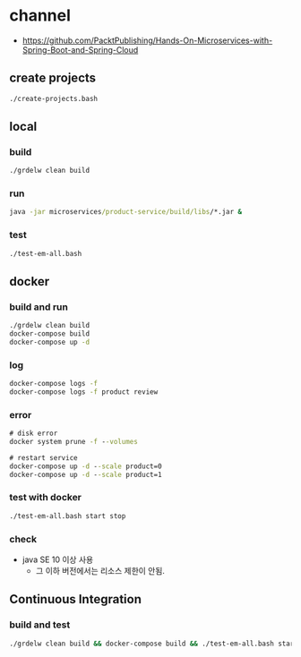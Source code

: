 # channel

- https://github.com/PacktPublishing/Hands-On-Microservices-with-Spring-Boot-and-Spring-Cloud

## create projects
```cmd
./create-projects.bash
```

## local

### build
```cmd
./grdelw clean build
```

### run
```cmd
java -jar microservices/product-service/build/libs/*.jar &
```

### test
```cmd
./test-em-all.bash
```

## docker 

### build and run
```cmd
./grdelw clean build
docker-compose build
docker-compose up -d
```

### log
```cmd
docker-compose logs -f
docker-compose logs -f product review
```

### error
```cmd
# disk error
docker system prune -f --volumes

# restart service
docker-compose up -d --scale product=0
docker-compose up -d --scale product=1 
```

### test with docker
```cmd
./test-em-all.bash start stop
```

### check
- java SE 10 이상 사용
    - 그 이하 버전에서는 리소스 제한이 안됨.
    
## Continuous Integration

### build and test
```cmd
./grdelw clean build && docker-compose build && ./test-em-all.bash start stop
```